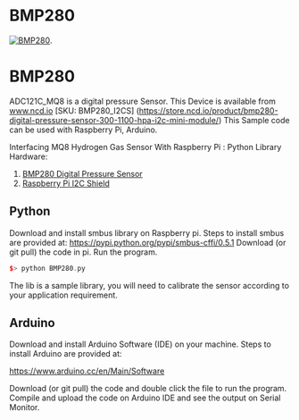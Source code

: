 # BMP280

[![BMP280](BMP280_I2CS_A_1-600x400.png)](https://store.ncd.io/product/bmp280-digital-pressure-sensor-300-1100-hpa-i2c-mini-module/).

# BMP280
ADC121C_MQ8 is a digital pressure Sensor.
This Device is available from www.ncd.io [SKU: BMP280_I2CS]
(https://store.ncd.io/product/bmp280-digital-pressure-sensor-300-1100-hpa-i2c-mini-module/)
This Sample code can be used with Raspberry Pi, Arduino.

Interfacing MQ8 Hydrogen Gas Sensor With Raspberry Pi : Python Library
Hardware:
1. <a href="https://store.ncd.io/product/mq-8-hydrogen-gas-sensor-adc121c-12-bit-adc-i2c-mini-module/">BMP280 Digital Pressure Sensor</a>
2.  <a href="https://store.ncd.io/product/i2c-shield-for-raspberry-pi-3-pi2-with-outward-facing-i2c-port-terminates-over-hdmi-port/">Raspberry Pi I2C Shield</a>


## Python
Download and install smbus library on Raspberry pi. Steps to install smbus are provided at:
https://pypi.python.org/pypi/smbus-cffi/0.5.1
Download (or git pull) the code in pi. Run the program.

```cpp
$> python BMP280.py
```
The lib is a sample library, you will need to calibrate the sensor according to your application requirement.

## Arduino
Download and install Arduino Software (IDE) on your machine. Steps to install Arduino are provided at:

https://www.arduino.cc/en/Main/Software

Download (or git pull) the code and double click the file to run the program.
Compile and upload the code on Arduino IDE and see the output on Serial Monitor.
